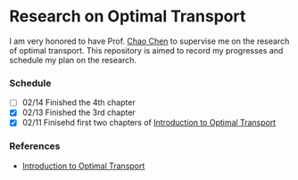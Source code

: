 # Research on Optimal Transport
I am very honored to have Prof. [Chao Chen](https://boole.cs.qc.cuny.edu/cchen/) to supervise me on the research of optimal transport. This repository is aimed to record my progresses and schedule my plan on the research.

### Schedule
- [ ] 02/14 Finished the 4th chapter
- [x] 02/13 Finished the 3rd chapter
- [X] 02/11 Finisehd first two chapters of [Introduction to Optimal Transport](http://www.math.cmu.edu/~mthorpe/OTNotes)

### References
- [Introduction to Optimal Transport](http://www.math.cmu.edu/~mthorpe/OTNotes)
